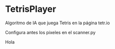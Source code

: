 # TetrisPlayer
Algoritmo de IA que juega Tetris en la página tetr.io

Configura antes los pixeles en el scanner.py

Hola
